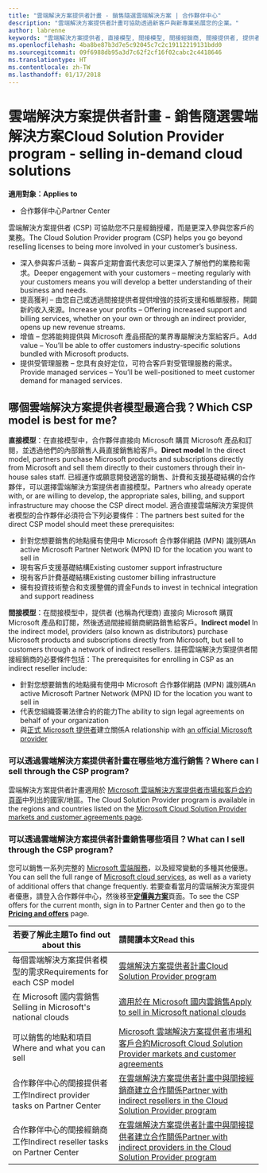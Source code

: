 ```yaml
---
title: "雲端解決方案提供者計畫 - 銷售隨選雲端解決方案 | 合作夥伴中心"
description: "雲端解決方案提供者計畫可協助透過新客戶與新專業拓展您的企業。"
author: labrenne
keywords: "雲端解決方案提供者, 直接模型, 間接模型, 間接經銷商, 間接提供者, 提供者, 代理商, 雲端解決方案提供者計畫"
ms.openlocfilehash: 4ba8be87b3d7e5c92045c7c2c19112219131bdd0
ms.sourcegitcommit: 09f6988db95a3d7c62f2cf16f02cabc2c4418646
ms.translationtype: HT
ms.contentlocale: zh-TW
ms.lasthandoff: 01/17/2018
---
```

# <a name="cloud-solution-provider-program---selling-in-demand-cloud-solutions"></a><span data-ttu-id="3dd6f-104">雲端解決方案提供者計畫 - 銷售隨選雲端解決方案</span><span class="sxs-lookup"><span data-stu-id="3dd6f-104">Cloud Solution Provider program - selling in-demand cloud solutions</span></span> 

**<span data-ttu-id="3dd6f-105">適用對象：</span><span class="sxs-lookup"><span data-stu-id="3dd6f-105">Applies to</span></span>**

-  <span data-ttu-id="3dd6f-106">合作夥伴中心</span><span class="sxs-lookup"><span data-stu-id="3dd6f-106">Partner Center</span></span>

<span data-ttu-id="3dd6f-107">雲端解決方案提供者 (CSP) 可協助您不只是經銷授權，而是更深入參與您客戶的業務。</span><span class="sxs-lookup"><span data-stu-id="3dd6f-107">The Cloud Solution Provider program (CSP) helps you go beyond reselling licenses to being more involved in your customer’s business.</span></span>
 
- <span data-ttu-id="3dd6f-108">深入參與客戶活動 – 與客戶定期會面代表您可以更深入了解他們的業務和需求。</span><span class="sxs-lookup"><span data-stu-id="3dd6f-108">Deeper engagement with your customers – meeting regularly with your customers means you will develop a better understanding of their business and needs.</span></span>
- <span data-ttu-id="3dd6f-109">提高獲利 – 由您自己或透過間接提供者提供增強的技術支援和帳單服務，開闢新的收入來源。</span><span class="sxs-lookup"><span data-stu-id="3dd6f-109">Increase your profits – Offering increased support and billing services, whether on your own or through an indirect provider, opens up new revenue streams.</span></span>  
- <span data-ttu-id="3dd6f-110">增值 – 您將能夠提供與 Microsoft 產品搭配的業界專屬解決方案給客戶。</span><span class="sxs-lookup"><span data-stu-id="3dd6f-110">Add value – You’ll be able to offer customers industry-specific solutions bundled with Microsoft products.</span></span>
- <span data-ttu-id="3dd6f-111">提供受管理服務 – 您具有良好定位，可符合客戶對受管理服務的需求。</span><span class="sxs-lookup"><span data-stu-id="3dd6f-111">Provide managed services – You’ll be well-positioned to meet customer demand for managed services.</span></span> 

## <a name="which-csp-model-is-best-for-me"></a><span data-ttu-id="3dd6f-112">哪個雲端解決方案提供者模型最適合我？</span><span class="sxs-lookup"><span data-stu-id="3dd6f-112">Which CSP model is best for me?</span></span>

<span data-ttu-id="3dd6f-113">**直接模型**：在直接模型中，合作夥伴直接向 Microsoft 購買 Microsoft 產品和訂閱，並透過他們的內部銷售人員直接銷售給客戶。</span><span class="sxs-lookup"><span data-stu-id="3dd6f-113">**Direct model** In the direct model, partners purchase Microsoft products and subscriptions directly from Microsoft and sell them directly to their customers through their in-house sales staff.</span></span> <span data-ttu-id="3dd6f-114">已經運作或願意開發適當的銷售、計費和支援基礎結構的合作夥伴，可以選擇雲端解決方案提供者直接模型。</span><span class="sxs-lookup"><span data-stu-id="3dd6f-114">Partners who already operate with, or are willing to develop, the appropriate sales, billing, and support infrastructure may choose the CSP direct model.</span></span> <span data-ttu-id="3dd6f-115">適合直接雲端解決方案提供者模型的合作夥伴必須符合下列必要條件：</span><span class="sxs-lookup"><span data-stu-id="3dd6f-115">The partners best suited for the direct CSP model should meet these prerequisites:</span></span>

- <span data-ttu-id="3dd6f-116">針對您想要銷售的地點擁有使用中 Microsoft 合作夥伴網路 (MPN) 識別碼</span><span class="sxs-lookup"><span data-stu-id="3dd6f-116">An active Microsoft Partner Network (MPN) ID for the location you want to sell in</span></span>
- <span data-ttu-id="3dd6f-117">現有客戶支援基礎結構</span><span class="sxs-lookup"><span data-stu-id="3dd6f-117">Existing customer support infrastructure</span></span>
- <span data-ttu-id="3dd6f-118">現有客戶計費基礎結構</span><span class="sxs-lookup"><span data-stu-id="3dd6f-118">Existing customer billing infrastructure</span></span>
- <span data-ttu-id="3dd6f-119">擁有投資技術整合和支援整備的資金</span><span class="sxs-lookup"><span data-stu-id="3dd6f-119">Funds to invest in technical integration and support readiness</span></span>

<span data-ttu-id="3dd6f-120">**間接模型**：在間接模型中，提供者 (也稱為代理商) 直接向 Microsoft 購買 Microsoft 產品和訂閱，然後透過間接經銷商網路銷售給客戶。</span><span class="sxs-lookup"><span data-stu-id="3dd6f-120">**Indirect model** In the indirect model, providers (also known as distributors) purchase Microsoft products and subscriptions directly from Microsoft, but sell to customers through a network of indirect resellers.</span></span> <span data-ttu-id="3dd6f-121">註冊雲端解決方案提供者間接經銷商的必要條件包括：</span><span class="sxs-lookup"><span data-stu-id="3dd6f-121">The prerequisites for enrolling in CSP as an indirect reseller include:</span></span>

- <span data-ttu-id="3dd6f-122">針對您想要銷售的地點擁有使用中 Microsoft 合作夥伴網路 (MPN) 識別碼</span><span class="sxs-lookup"><span data-stu-id="3dd6f-122">An active Microsoft Partner Network (MPN) ID for the location you want to sell in</span></span>
- <span data-ttu-id="3dd6f-123"> 代表您組織簽署法律合約的能力</span><span class="sxs-lookup"><span data-stu-id="3dd6f-123">The ability to sign legal agreements on behalf of your organization</span></span>
- <span data-ttu-id="3dd6f-124">與[正式 Microsoft 提供者](https://partnercenter.microsoft.com/partner/find-a-provider)建立關係</span><span class="sxs-lookup"><span data-stu-id="3dd6f-124">A relationship with [an official Microsoft provider](https://partnercenter.microsoft.com/partner/find-a-provider)</span></span>

### <a name="where-can-i-sell-through-the-csp-program"></a><span data-ttu-id="3dd6f-125">可以透過雲端解決方案提供者計畫在哪些地方進行銷售？</span><span class="sxs-lookup"><span data-stu-id="3dd6f-125">Where can I sell through the CSP program?</span></span>

<span data-ttu-id="3dd6f-126">雲端解決方案提供者計畫適用於 [Microsoft 雲端解決方案提供者市場和客戶合約頁面](agreements.md)中列出的國家/地區。</span><span class="sxs-lookup"><span data-stu-id="3dd6f-126">The Cloud Solution Provider program is available in the regions and countries listed on the [Microsoft Cloud Solution Provider markets and customer agreements page](agreements.md).</span></span>  

### <a name="what-can-i-sell-through-the-csp-program"></a><span data-ttu-id="3dd6f-127">可以透過雲端解決方案提供者計畫銷售哪些項目？</span><span class="sxs-lookup"><span data-stu-id="3dd6f-127">What can I sell through the CSP program?</span></span>

<span data-ttu-id="3dd6f-128">您可以銷售一系列完整的 [Microsoft 雲端服務](https://partner.microsoft.com/cloud-solution-provider/products-and-services)，以及經常變動的多種其他優惠。</span><span class="sxs-lookup"><span data-stu-id="3dd6f-128">You can sell the full range of [Microsoft cloud services](https://partner.microsoft.com/cloud-solution-provider/products-and-services), as well as a variety of additional offers that change frequently.</span></span> <span data-ttu-id="3dd6f-129">若要查看當月的雲端解決方案提供者優惠，請登入合作夥伴中心，然後移至[**定價與方案**](https://partnercenter.microsoft.com/pcv/sales)頁面。</span><span class="sxs-lookup"><span data-stu-id="3dd6f-129">To see the CSP offers for the current month, sign in to Partner Center and then go to the [**Pricing and offers**](https://partnercenter.microsoft.com/pcv/sales) page.</span></span> 

|**<span data-ttu-id="3dd6f-130">若要了解此主題</span><span class="sxs-lookup"><span data-stu-id="3dd6f-130">To find out about this</span></span>**   |**<span data-ttu-id="3dd6f-131">請閱讀本文</span><span class="sxs-lookup"><span data-stu-id="3dd6f-131">Read this</span></span>**   |
|---------------------------|:--------------------|
|<span data-ttu-id="3dd6f-132">每個雲端解決方案提供者模型的需求</span><span class="sxs-lookup"><span data-stu-id="3dd6f-132">Requirements for each CSP model</span></span>   | [<span data-ttu-id="3dd6f-133">雲端解決方案提供者計畫</span><span class="sxs-lookup"><span data-stu-id="3dd6f-133">Cloud Solution Provider program</span></span>](https://partnercenter.microsoft.com/partner/cloud-solution-provider)|
|<span data-ttu-id="3dd6f-134">在 Microsoft 國内雲銷售</span><span class="sxs-lookup"><span data-stu-id="3dd6f-134">Selling in Microsoft's national clouds</span></span>   | [<span data-ttu-id="3dd6f-135">適用於在 Microsoft 國内雲銷售</span><span class="sxs-lookup"><span data-stu-id="3dd6f-135">Apply to sell in Microsoft national clouds</span></span>](csp-national-clouds-overview.md)|
|<span data-ttu-id="3dd6f-136">可以銷售的地點和項目</span><span class="sxs-lookup"><span data-stu-id="3dd6f-136">Where and what you can sell</span></span>   |[<span data-ttu-id="3dd6f-137">Microsoft 雲端解決方案提供者市場和客戶合約</span><span class="sxs-lookup"><span data-stu-id="3dd6f-137">Microsoft Cloud Solution Provider markets and customer agreements</span></span>](agreements.md)|
|<span data-ttu-id="3dd6f-138">合作夥伴中心的間接提供者工作</span><span class="sxs-lookup"><span data-stu-id="3dd6f-138">Indirect provider tasks on Partner Center</span></span>  |[<span data-ttu-id="3dd6f-139">在雲端解決方案提供者計畫中與間接經銷商建立合作關係</span><span class="sxs-lookup"><span data-stu-id="3dd6f-139">Partner with indirect resellers in the Cloud Solution Provider program</span></span>](indirect-provider-tasks-in-partner-center.md)|
|<span data-ttu-id="3dd6f-140">合作夥伴中心的間接經銷商工作</span><span class="sxs-lookup"><span data-stu-id="3dd6f-140">Indirect reseller tasks on Partner Center</span></span>   |[<span data-ttu-id="3dd6f-141">在雲端解決方案提供者計畫中與間接提供者建立合作關係</span><span class="sxs-lookup"><span data-stu-id="3dd6f-141">Partner with indirect providers in the Cloud Solution Provider program</span></span>](indirect-reseller-tasks-in-partner-center.md)|
